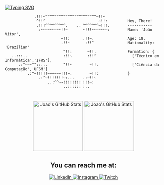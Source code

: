 
[![Typing SVG](https://readme-typing-svg.herokuapp.com?font=Raleway&weight=600&duration=7000&pause=3000&color=063A6E&background=FFFA5300&center=true&vCenter=true&width=1000&lines=Hello!+My+name+is+Jo%C3%A3o+Vitor+%F0%9F%91%80)](https://git.io/typing-svg)

```          
             .!!!~^^^^^^^^^^^^^^^^^^^^^^^~!!~              
              ^!!^                        ~!!:         Hey, There!
              .!!!^^^^^^^^^.    ..:^^^^^^^~!!!.        -----------
               :~~~~~~~~~!!~       ~!!!~~~~~~~:        Name: 'João Vitor',    
                         ~!!:      .!!~.               Age: 18,
                         .!!~       :!!^               Nationality: 'Brazilian'    
                          ^!!:       ~!!.              Formation: {    
   ..:::..                :!!~       :!!^                ['Técnico em Informática','IFRS'],  
      .:^~~~^^::...       ^!!~        ~!!.               ['Ciência da Computação','UFSM']     
          .:^~!!!!!~~~~~~!!!~.        ~!!:             }   
               .:^~!!!!!!!~:...   ..:~!!~                 
                   ..:^^~~!!!!!!!!!!!!~:                   
                          ..::::::::..       

```

#

<p align="center">  
<img alt="Joao's GitHub Stats" height="160em" src="https://github-readme-stats.vercel.app/api?username=JoaoVtrxx&show_icons=true&border_color=ffff00&theme=yeblu&custom_title=João's%20Stats&rank_icon=github">
<img alt="Joao's GitHub Stats" height="160em" src="https://github-readme-stats.vercel.app/api/top-langs/?username=JoaoVtrxx&layout=compact&theme=yeblu&border_color=ffff00">
</p>

<h2 align="center">You can reach me at:</h2>

<p align="center">
<a href="https://www.linkedin.com/in/joão-vitor-da-silva-3750a325a/">
<img alt="LinkedIn" src="https://img.shields.io/badge/LinkedIn-0077B5?style=for-the-badge&logo=linkedin&logoColor=white">
</a>
<a href="https://www.instagram.com/joaovtrsilvaa/">
<img alt="Instagram" src="https://img.shields.io/badge/Instagram-E4405F?style=for-the-badge&logo=instagram&logoColor=white">
</a>
<a href="https://discordapp.com/users/532311439952707624/">
<img alt="Twitch" src="https://img.shields.io/badge/Discord-7289DA?style=for-the-badge&logo=discord&logoColor=white">
</a>
</p>


